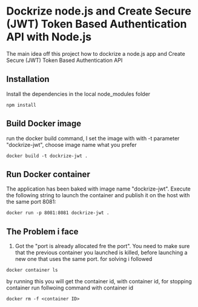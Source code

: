 Dockrize node.js and Create Secure (JWT) Token Based Authentication API with Node.js
=============

The main idea off this project how to dockrize a node.js app and Create Secure (JWT) Token Based Authentication API


Installation
-----------
Install the dependencies in the local node_modules folder
```
npm install
```
Build Docker image
------------------
run the docker build command, I set the image with with -t parameter "dockrize-jwt", choose image name what you prefer
```
docker build -t dockrize-jwt .
```
Run Docker container
--------------------
The application has been baked with image name "dockrize-jwt". Execute the following string to launch the container and publish it on the host with the same port 8081:
```
docker run -p 8081:8081 dockrize-jwt .
```
The Problem i face
------
1. Got the "port is already allocated fre the port". You need to make sure that the previous container you launched is killed, before launching a new one that uses the same port.
for solving i followed
```
docker container ls
```
by running this you will get the container id, with container id, for stopping container run follwoing command with container id
```
docker rm -f <container ID>
```
